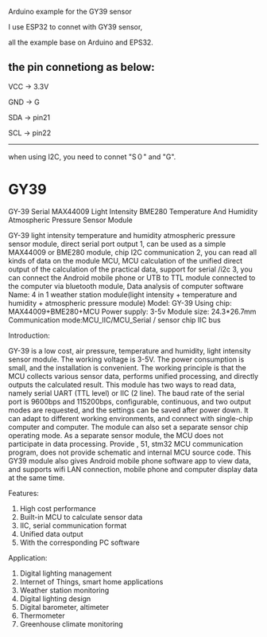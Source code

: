 Arduino example for the GY39 sensor

I use ESP32 to connet with GY39 sensor, 

all the example base on Arduino and EPS32.

the pin connetiong as below:
--------------
VCC ->  3.3V

GND ->  G

SDA ->  pin21

SCL ->  pin22

--------------
when using I2C, you need to connet "S０" and "G".


# GY39

GY-39 Serial MAX44009 Light Intensity BME280 Temperature And Humidity Atmospheric Pressure Sensor Module

GY-39 light intensity temperature and humidity atmospheric pressure sensor module, direct serial port output
1, can be used as a simple MAX44009 or BME280 module, chip I2C communication
2, you can read all kinds of data on the module MCU, MCU calculation of the unified direct output of the calculation
of the practical data, support for serial /i2c
3, you can connect the Android mobile phone or UTB to TTL module connected to the computer via bluetooth module,
Data analysis of computer software
Name: 4 in 1 weather station module(light intensity + temperature and humidity + atmospheric pressure module)
Model: GY-39
Using chip: MAX44009+BME280+MCU
Power supply: 3-5v
Module size: 24.3*26.7mm
Communication mode:MCU_IIC/MCU_Serial / sensor chip IIC bus

Introduction:

GY-39 is a low cost, air pressure, temperature and humidity, light intensity sensor module. The working voltage is 3-5V. The power consumption is small, and the installation is convenient. The working principle is that the MCU collects various sensor data, performs unified processing, and directly outputs the calculated result. This module has two ways to read data, namely serial UART (TTL level) or IIC (2 line). The baud rate of the serial port is 9600bps and 115200bps, configurable, continuous, and two output modes are requested, and the settings can be saved after power down. It can adapt to different working environments, and connect with single-chip computer and computer. The module can also set a separate sensor chip operating mode. As a separate sensor module, the MCU does not participate in data processing. Provide , 51, stm32 MCU communication program, does not provide schematic and internal MCU source code. This GY39 module also gives Android mobile phone software app to view data, and supports wifi LAN connection, mobile phone and computer display data at the same time.

Features:

1. High cost performance
2. Built-in MCU to calculate sensor data
3. IIC, serial communication format
4. Unified data output
5. With the corresponding PC software

Application:

1. Digital lighting management
2. Internet of Things, smart home applications
3. Weather station monitoring
4. Digital lighting design
5. Digital barometer, altimeter
6. Thermometer
7. Greenhouse climate monitoring

